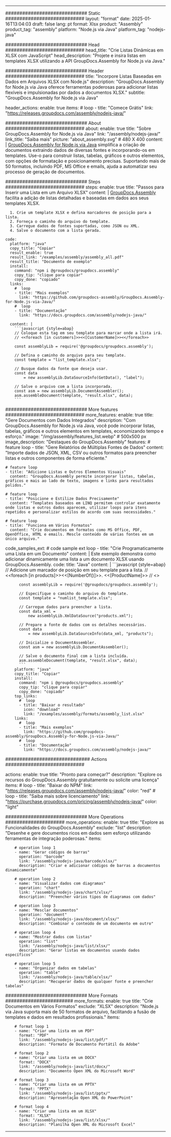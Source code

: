 



---
############################# Static ############################
layout: "format"
date:  2025-01-16T13:04:03
draft: false
lang: pt
format: Xlsx
product: "Assembly"
product_tag: "assembly"
platform: "Node.js via Java"
platform_tag: "nodejs-java"

############################# Head ############################
head_title: "Crie Listas Dinâmicas em XLSX com JavaScript"
head_description: "Projete e insira listas em templates XLSX utilizando a API GroupDocs.Assembly for Node.js via Java."

############################# Header ############################
title: "Incorpore Listas Baseadas em Dados em Arquivos XLSX com Node.js" 
description: "GroupDocs.Assembly for Node.js via Java oferece ferramentas poderosas para adicionar listas flexíveis e impulsionadas por dados a documentos XLSX."
subtitle: "GroupDocs.Assembly for Node.js via Java" 

header_actions:
  enable: true
  items:
    #  loop
    - title: "Comece Grátis"
      link: "https://releases.groupdocs.com/assembly/nodejs-java/"
      
############################# About ############################
about:
    enable: true
    title: "Sobre GroupDocs.Assembly for Node.js via Java"
    link: "/assembly/nodejs-java/"
    link_title: "Saiba mais"
    picture: "about_assembly.svg" # 480 X 400
    content: |
       [GroupDocs.Assembly for Node.js via Java](/assembly/nodejs-java/) simplifica a criação de documentos extraindo dados de diversas fontes e incorporando-os em templates. Use-o para construir listas, tabelas, gráficos e outros elementos, com opções de formatação e posicionamento precisas. Suportando mais de 50 formatos, incluindo PDF, MS Office e emails, ajuda a automatizar seu processo de geração de documentos.

############################# Steps ############################
steps:
    enable: true
    title: "Passos para Inserir uma Lista em um Arquivo XLSX"
    content: |
      [GroupDocs.Assembly](/assembly/nodejs-java/) facilita a adição de listas detalhadas e baseadas em dados aos seus templates XLSX.
      
      1. Crie um template XLSX e defina marcadores de posição para a lista.
      2. Forneça o caminho do arquivo do template.
      3. Carregue dados de fontes suportadas, como JSON ou XML.
      4. Salve o documento com a lista gerada.
   
    code:
      platform: "java"
      copy_title: "Copiar"
      result_enable: true
      result_link: "/examples/assembly/assembly_all.pdf"
      result_title: "Documento de exemplo"
      install:
        command: "npm i @groupdocs/groupdocs.assembly"
        copy_tip: "clique para copiar"
        copy_done: "copiado"
      links:
        #  loop
        - title: "Mais exemplos"
          link: "https://github.com/groupdocs-assembly/GroupDocs.Assembly-for-Node.js-via-Java/"
        #  loop
        - title: "Documentação"
          link: "https://docs.groupdocs.com/assembly/nodejs-java/"
          
      content: |
        ```javascript {style=abap}
        // Coloque esta tag em seu template para marcar onde a lista irá.
        // <<foreach [in customers]>><<[CustomerName]>><</foreach>>
    
        const assemblyLib = require('@groupdocs/groupdocs.assembly');

        // Defina o caminho do arquivo para seu template.
        const template = "list_template.xlsx";

        // Busque dados da fonte que deseja usar.
        const data 
            = new assemblyLib.DataSourceInfo(GetData(), "label");

        // Salve o arquivo com a lista incorporada.
        const asm = new assemblyLib.DocumentAssembler();
        asm.assembleDocument(template, "result.xlsx", data);
        ```           

############################# More features ############################
more_features:
  enable: true
  title: "Gere Documentos com Dados Integrados"
  description: "Com GroupDocs.Assembly for Node.js via Java, você pode incorporar listas, tabelas, gráficos e outros elementos em templates, economizando tempo e esforço."
  image: "/img/assembly/features_list.webp" # 500x500 px
  image_description: "Destaques do GroupDocs.Assembly"
  features:
    # feature loop
    - title: "Gere Relatórios de Múltiplas Fontes de Dados"
      content: "Importe dados de JSON, XML, CSV ou outros formatos para preencher listas e outros componentes de forma eficiente."

    # feature loop
    - title: "Adicione Listas e Outros Elementos Visuais"
      content: "GroupDocs.Assembly permite incorporar listas, tabelas, gráficos e mais ao lado de texto, imagens e links para resultados polidos."

    # feature loop
    - title: "Posicione e Estilize Dados Precisamente"
      content: "Templates baseados em LINQ permitem controlar exatamente onde listas e outros dados aparecem, utilizar loops para itens repetidos e personalizar estilos de acordo com suas necessidades."

    # feature loop
    - title: "Funciona em Vários Formatos"
      content: "Crie documentos em formatos como MS Office, PDF, OpenOffice, HTML e emails. Mescle conteúdo de várias fontes em um único arquivo."
      
  code_samples_ext:
    # code sample ext loop
    - title: "Crie Programaticamente uma Lista em um Documento"
      content: |
        Este exemplo demonstra como adicionar dinamicamente uma lista a um documento XLSX usando GroupDocs.Assembly.
      code:
        title: "Java"
        content: |
          ```javascript {style=abap}
          // Adicione um marcador de posição em seu template para a lista.
          // <<foreach [in products]>><<[NumberOf()]>>. <<[ProductName]>>
          // <</foreach>>
          
          const assemblyLib = require('@groupdocs/groupdocs.assembly');

          // Especifique o caminho do arquivo do template.
          const template = "numlist_template.xlsx";

          // Carregue dados para preencher a lista.
          const data_xml =
              new assemblyLib.XmlDataSource("products.xml");

          // Prepare a fonte de dados com os detalhes necessários.
          const data 
              = new assemblyLib.DataSourceInfo(data_xml, "products");

          // Inicialize o DocumentAssembler.
          const asm = new assemblyLib.DocumentAssembler();

          // Salve o documento final com a lista incluída.
          asm.assembleDocument(template, "result.xlsx", data);
          ```
        platform: "java"
        copy_title: "Copiar"
        install:
          command: "npm i @groupdocs/groupdocs.assembly"
          copy_tip: "clique para copiar"
          copy_done: "copiado"
        top_links:
          #  loop
          - title: "Baixar o resultado"
            icon: "download"
            link: "/examples/assembly/formats/assembly_list.xlsx"
        links:
          #  loop
          - title: "Mais exemplos"
            link: "https://github.com/groupdocs-assembly/GroupDocs.Assembly-for-Node.js-via-Java/"
          #  loop
          - title: "Documentação"
            link: "https://docs.groupdocs.com/assembly/nodejs-java/"
            

            


############################## Actions ############################

actions:
  enable: true
  title: "Pronto para começar?"
  description: "Explore os recursos do GroupDocs.Assembly gratuitamente ou solicite uma licença"
  items:
    #  loop
    - title: "Baixar do NPM"
      link: "https://releases.groupdocs.com/assembly/nodejs-java/"
      color: "red"
        #  loop
    - title: "Saiba mais sobre licenciamento"
      link: "https://purchase.groupdocs.com/pricing/assembly/nodejs-java/"
      color: "light"


############################# More Operations #####################
more_operations:
    enable: true
    title: "Explore as Funcionalidades do GroupDocs.Assembly"
    exclude: "list"
    description: "Desenhe e gere documentos ricos em dados sem esforço utilizando ferramentas de integração poderosas."
    items: 
          
        # operation loop 1
        - name: "Gerar códigos de barras"
          operation: "barcode"
          link: "/assembly/nodejs-java/barcode/xlsx/"
          description: "Criar e adicionar códigos de barras a documentos dinamicamente"

        # operation loop 2
        - name: "Visualizar dados com diagramas"
          operation: "chart"
          link: "/assembly/nodejs-java/chart/xlsx/"
          description: "Preencher vários tipos de diagramas com dados"

        # operation loop 3
        - name: "Mesclar documentos"
          operation: "document"
          link: "/assembly/nodejs-java/document/xlsx/"
          description: "Combinar o conteúdo de um documento em outro"

        # operation loop 4
        - name: "Mostrar dados com listas"
          operation: "list"
          link: "/assembly/nodejs-java/list/xlsx/"
          description: "Gerar listas em documentos usando dados específicos"

        # operation loop 5
        - name: "Organizar dados em tabelas"
          operation: "table"
          link: "/assembly/nodejs-java/table/xlsx/"
          description: "Recuperar dados de qualquer fonte e preencher tabelas"
         
          
############################# More Formats ########################
more_formats:
    enable: true
    title: "Crie Documentos em Vários Formatos"
    exclude: "XLSX"
    description: "Node.js via Java suporta mais de 50 formatos de arquivo, facilitando a fusão de templates e dados em resultados profissionais."
    items: 
          
        # format loop 1
        - name: "Criar uma lista em um PDF"
          format: "PDF"
          link: "/assembly/nodejs-java/list/pdf/"
          description: "Formato de Documento Portátil da Adobe"
          
        # format loop 2
        - name: "Criar uma lista em um DOCX"
          format: "DOCX"
          link: "/assembly/nodejs-java/list/docx/"
          description: "Documento Open XML do Microsoft Word"
          
        # format loop 3
        - name: "Criar uma lista em um PPTX"
          format: "PPTX"
          link: "/assembly/nodejs-java/list/pptx/"
          description: "Apresentação Open XML do PowerPoint"
          
        # format loop 4
        - name: "Criar uma lista em um XLSX"
          format: "XLSX"
          link: "/assembly/nodejs-java/list/xlsx/"
          description: "Planilha Open XML do Microsoft Excel"


          

---